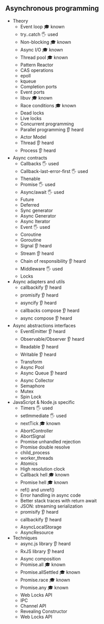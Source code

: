 ## Asynchronous programming

- Theory
  - Event loop 🎓 known
  - try..catch 🖐️ used
  - Non-blocking 🎓 known
  - Async I/O 🎓 known
  - Thread pool 🎓 known
  - Pattern Reactor
  - CAS operations
  - epoll
  - kqueue
  - Completion ports
  - Event ports
  - libuv 🎓 known
  - Race conditions 🎓 known
  - Dead locks
  - Live locks
  - Concurrent programming
  - Parallel programming 👂 heard
  - Actor Model
  - Thread 👂 heard
  - Process 👂 heard
- Async contracts
  - Callbacks 🖐️ used
  - Callback-last-error-first 🖐️ used
  - Thenable
  - Promise 🖐️ used
  - Async/await 🖐️ used
  - Future
  - Deferred
  - Sync generator
  - Async Generator
  - Async Iterator
  - Event 🖐️ used
  - Coroutine
  - Goroutine
  - Signal 👂 heard
  - Stream 👂 heard
  - Chain of responsibility 👂 heard
  - Middleware 🖐️ used
  - Locks
- Async adapters and utils
  - callbackify 👂 heard
  - promisify 👂 heard
  - asyncify 👂 heard
  - callbacks compose 👂 heard
  - async compose 👂 heard
- Async abstractions interfaces
  - EventEmitter 👂 heard
  - Observable/Observer 👂 heard
  - Readable 👂 heard
  - Writable 👂 heard
  - Transform
  - Async Pool
  - Async Queue 👂 heard
  - Async Collector
  - Semaphore
  - Mutex
  - Spin Lock
- JavaScript & Node.js specific
  - Timers 🖐️ used
  - setImmediate 🖐️ used
  - nextTick 🎓 known
  - AbortController
  - AbortSignal
  - Promise unhandled rejection
  - Promise double resolve
  - child_process
  - worker_threads
  - Atomics
  - High resolution clock
  - Callback hell 🎓 known
  - Promise hell 🎓 known
  - ref() and unref()
  - Error handling in async code
  - Better stack traces with return await
  - JSON: streaming serialization
  - promisify 👂 heard
  - callbackify 👂 heard
  - AsyncLocalStorage
  - AsyncResource
- Techniques
  - async.js library 👂 heard
  - RxJS library 👂 heard
  - Async composition
  - Promise.all 🎓 known
  - Promise.allSettled 🎓 known
  - Promise.race 🎓 known
  - Promise.any 🎓 known
  - Web Locks API
  - IPC
  - Channel API
  - Revealing Constructor
  - Web Locks API
